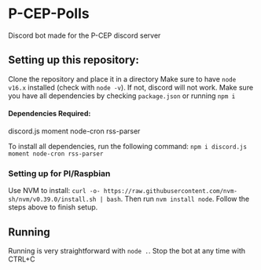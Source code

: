 # P-CEP-Polls
Discord bot made for the P-CEP discord server

## Setting up this repository:
Clone the repository and place it in a directory
Make sure to have `node v16.x` installed (check with `node -v`). If not, discord will not work.
Make sure you have all dependencies by checking `package.json` or running `npm i`

#### Dependencies Required:
discord.js
moment
node-cron
rss-parser

To install all dependencies, run the following command: `npm i discord.js moment node-cron rss-parser`

### Setting up for PI/Raspbian
Use NVM to install: `curl -o- https://raw.githubusercontent.com/nvm-sh/nvm/v0.39.0/install.sh | bash`.
Then run `nvm install node`. Follow the steps above to finish setup.

## Running
Running is very straightforward with `node .`. Stop the bot at any time with CTRL+C



